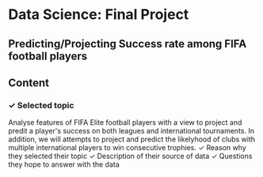 # Data Science: Final Project
## Predicting/Projecting Success rate among FIFA football players

## Content
### ✓ Selected topic
Analyse features of FIFA Elite football players with a view to project and predit a player's success on both leagues and international tournaments. In addition, we will attempts to project and predict the likelyhood of clubs with multiple international players to win consecutive trophies.
✓ Reason why they selected their topic ✓ Description of their source of data ✓ Questions they hope to answer with
the data
